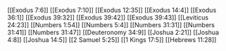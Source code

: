 [[Exodus 7:6]]
[[Exodus 7:10]]
[[Exodus 12:35]]
[[Exodus 14:4]]
[[Exodus 36:1]]
[[Exodus 39:32]]
[[Exodus 39:42]]
[[Exodus 39:43]]
[[Leviticus 24:23]]
[[Numbers 1:54]]
[[Numbers 5:4]]
[[Numbers 31:31]]
[[Numbers 31:41]]
[[Numbers 31:47]]
[[Deuteronomy 34:9]]
[[Joshua 2:21]]
[[Joshua 4:8]]
[[Joshua 14:5]]
[[2 Samuel 5:25]]
[[1 Kings 17:5]]
[[Hebrews 11:28]]
